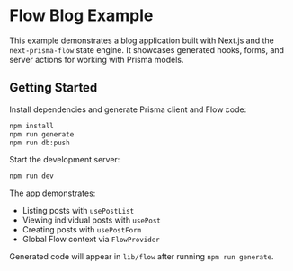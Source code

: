 # Flow Blog Example

This example demonstrates a blog application built with Next.js and the `next-prisma-flow` state engine. It showcases generated hooks, forms, and server actions for working with Prisma models.

## Getting Started

Install dependencies and generate Prisma client and Flow code:

```bash
npm install
npm run generate
npm run db:push
```

Start the development server:

```bash
npm run dev
```

The app demonstrates:

- Listing posts with `usePostList`
- Viewing individual posts with `usePost`
- Creating posts with `usePostForm`
- Global Flow context via `FlowProvider`

Generated code will appear in `lib/flow` after running `npm run generate`.
